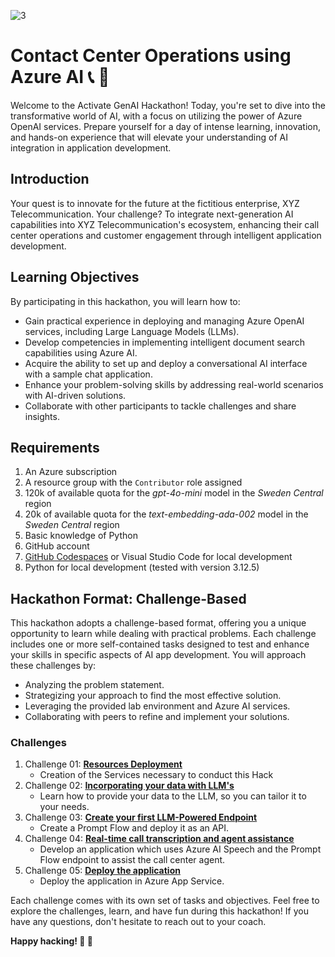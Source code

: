 ![3](https://github.com/user-attachments/assets/dad008f7-0112-45a9-baa0-a2461a67130b)

# Contact Center Operations using Azure AI :telephone_receiver: :robot:
Welcome to the Activate GenAI Hackathon! Today, you're set to dive into the transformative world of AI, with a focus on utilizing the power of Azure OpenAI services. Prepare yourself for a day of intense learning, innovation, and hands-on experience that will elevate your understanding of AI integration in application development.


## Introduction
Your quest is to innovate for the future at the fictitious enterprise, XYZ Telecommunication. Your challenge? To integrate next-generation AI capabilities into XYZ Telecommunication's ecosystem, enhancing their call center operations and customer engagement through intelligent application development.


## Learning Objectives

By participating in this hackathon, you will learn how to:
-	Gain practical experience in deploying and managing Azure OpenAI services, including Large Language Models (LLMs).
-	Develop competencies in implementing intelligent document search capabilities using Azure AI.
-	Acquire the ability to set up and deploy a conversational AI interface with a sample chat application.
-	Enhance your problem-solving skills by addressing real-world scenarios with AI-driven solutions.
-	Collaborate with other participants to tackle challenges and share insights.

## Requirements
1. An Azure subscription
2. A resource group with the `Contributor` role assigned
3. 120k of available quota for the *gpt-4o-mini* model in the *Sweden Central* region
4. 20k of available quota for the *text-embedding-ada-002* model in the *Sweden Central* region 
5. Basic knowledge of Python
6. GitHub account
7. [GitHub Codespaces](https://github.com/features/codespaces) or Visual Studio Code for local development
8. Python for local development (tested with version 3.12.5)

## Hackathon Format: Challenge-Based
This hackathon adopts a challenge-based format, offering you a unique opportunity to learn while dealing with practical problems. Each challenge includes one or more self-contained tasks designed to test and enhance your skills in specific aspects of AI app development. You will approach these challenges by:
- Analyzing the problem statement.
- Strategizing your approach to find the most effective solution.
- Leveraging the provided lab environment and Azure AI services.
- Collaborating with peers to refine and implement your solutions.


### Challenges
1. Challenge 01: **[Resources Deployment](Challenge1/README.md)**
   - Creation of the Services necessary to conduct this Hack
2. Challenge 02: **[Incorporating your data with LLM's](Challenge2/README.md)**
   - Learn how to provide your data to the LLM, so you can tailor it to your needs.
3. Challenge 03: **[Create your first LLM-Powered Endpoint](Challenge3/README.md)**
   - Create a Prompt Flow and deploy it as an API.
4. Challenge 04: **[Real-time call transcription and agent assistance](Challenge4/README.md)**
   - Develop an application which uses Azure AI Speech and the Prompt Flow endpoint to assist the call center agent.
5. Challenge 05: **[Deploy the application](Challenge5/README.md)**
   - Deploy the application in Azure App Service.
  
Each challenge comes with its own set of tasks and objectives. Feel free to explore the challenges, learn, and have fun during this hackathon! If you have any questions, don't hesitate to reach out to your coach.

**Happy hacking! :rocket: :rocket:**
